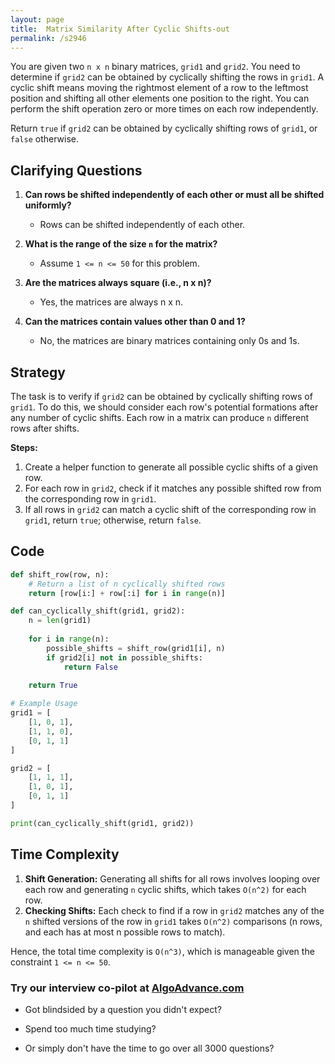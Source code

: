 ```yaml
---
layout: page
title:  Matrix Similarity After Cyclic Shifts-out
permalink: /s2946
---
```


You are given two `n x n` binary matrices, `grid1` and `grid2`. You need to determine if `grid2` can be obtained by cyclically shifting the rows in `grid1`. A cyclic shift means moving the rightmost element of a row to the leftmost position and shifting all other elements one position to the right. You can perform the shift operation zero or more times on each row independently.

Return `true` if `grid2` can be obtained by cyclically shifting rows of `grid1`, or `false` otherwise.

## Clarifying Questions

1. **Can rows be shifted independently of each other or must all be shifted uniformly?**
   - Rows can be shifted independently of each other.

2. **What is the range of the size `n` for the matrix?**
   - Assume `1 <= n <= 50` for this problem.

3. **Are the matrices always square (i.e., n x n)?**
   - Yes, the matrices are always n x n.

4. **Can the matrices contain values other than 0 and 1?**
   - No, the matrices are binary matrices containing only 0s and 1s.

## Strategy

The task is to verify if `grid2` can be obtained by cyclically shifting rows of `grid1`. To do this, we should consider each row's potential formations after any number of cyclic shifts. Each row in a matrix can produce `n` different rows after shifts.

**Steps:**
1. Create a helper function to generate all possible cyclic shifts of a given row.
2. For each row in `grid2`, check if it matches any possible shifted row from the corresponding row in `grid1`.
3. If all rows in `grid2` can match a cyclic shift of the corresponding row in `grid1`, return `true`; otherwise, return `false`.

## Code

```python
def shift_row(row, n):
    # Return a list of n cyclically shifted rows
    return [row[i:] + row[:i] for i in range(n)]

def can_cyclically_shift(grid1, grid2):
    n = len(grid1)
    
    for i in range(n):
        possible_shifts = shift_row(grid1[i], n)
        if grid2[i] not in possible_shifts:
            return False
    
    return True

# Example Usage
grid1 = [
    [1, 0, 1],
    [1, 1, 0],
    [0, 1, 1]
]

grid2 = [
    [1, 1, 1],
    [1, 0, 1],
    [0, 1, 1]
]

print(can_cyclically_shift(grid1, grid2))
```

## Time Complexity

1. **Shift Generation:** Generating all shifts for all rows involves looping over each row and generating `n` cyclic shifts, which takes `O(n^2)` for each row.
2. **Checking Shifts:** Each check to find if a row in `grid2` matches any of the `n` shifted versions of the row in `grid1` takes `O(n^2)` comparisons (n rows, and each has at most n possible rows to match).

Hence, the total time complexity is `O(n^3)`, which is manageable given the constraint `1 <= n <= 50`.


### Try our interview co-pilot at [AlgoAdvance.com](https://algoAdvance.com)

- Got blindsided by a question you didn't expect?

- Spend too much time studying?

- Or simply don't have the time to go over all 3000 questions?

